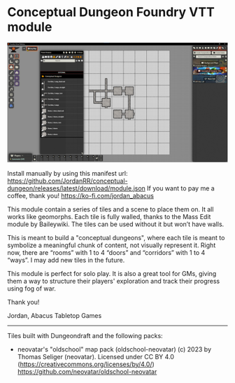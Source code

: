 # Conceptual Dungeon Foundry VTT module

![alt text](image.png)

Install manually by using this manifest url: https://github.com/JordanRR/conceptual-dungeon/releases/latest/download/module.json
If you want to pay me a coffee, thank you! https://ko-fi.com/jordan_abacus

This module contain a series of tiles and a scene to place them on. It all works like geomorphs. Each tile is fully walled, thanks to the Mass Edit module by Baileywiki. The tiles can be used without it but won’t have walls.

This is meant to build a "conceptual dungeons", where each tile is meant to symbolize a meaningful chunk of content, not visually represent it. Right now, there are “rooms” with 1 to 4 “doors” and “corridors” with 1 to 4 “ways”. I may add new tiles in the future.

This module is perfect for solo play. It is also a great tool for GMs, giving them a way to structure their players' exploration and track their progress using fog of war.

Thank you!

Jordan, Abacus Tabletop Games


---
Tiles built with Dungeondraft and the following packs: 
- neovatar's "oldschool" map pack (oldschool-neovatar) (c) 2023 by Thomas Seliger (neovatar). Licensed under CC BY 4.0 (https://creativecommons.org/licenses/by/4.0/) https://github.com/neovatar/oldschool-neovatar
